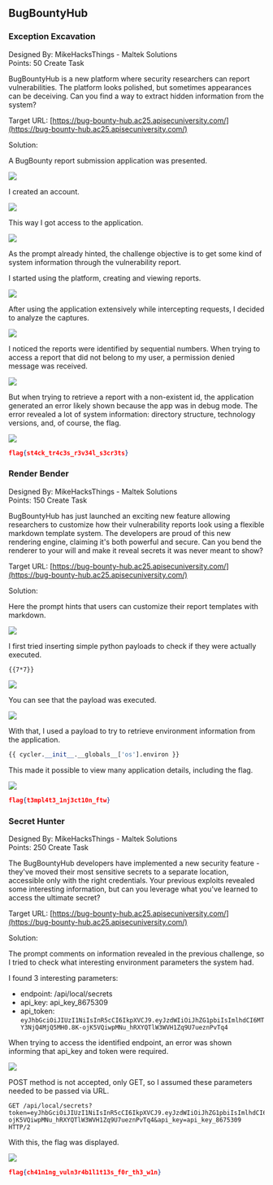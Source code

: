 ## BugBountyHub

### Exception Excavation  

Designed By: MikeHacksThings - Maltek Solutions  
Points: 50 Create Task

BugBountyHub is a new platform where security researchers can report vulnerabilities. The platform looks polished, but sometimes appearances can be deceiving. Can you find a way to extract hidden information from the system?

Target URL: [https://bug-bounty-hub.ac25.apisecuniversity.com/](https://bug-bounty-hub.ac25.apisecuniversity.com/)

Solution:

A BugBounty report submission application was presented.

![](imagens/2025-05-22_21-40.png)

I created an account.

![](imagens/2025-05-22_21-41.png)

This way I got access to the application.

![](imagens/2025-05-22_21-42.png)

As the prompt already hinted, the challenge objective is to get some kind of system information through the vulnerability report.

I started using the platform, creating and viewing reports.

![](imagens/2025-05-22_21-45.png)

After using the application extensively while intercepting requests, I decided to analyze the captures.

![](imagens/2025-05-22_21-46.png)

I noticed the reports were identified by sequential numbers. When trying to access a report that did not belong to my user, a permission denied message was received.

![](imagens/2025-05-22_21-47.png)

But when trying to retrieve a report with a non-existent id, the application generated an error likely shown because the app was in debug mode. The error revealed a lot of system information: directory structure, technology versions, and, of course, the flag.

![](imagens/2025-05-22_21-49.png)

```json
flag{st4ck_tr4c3s_r3v34l_s3cr3ts}
```

### Render Bender  

Designed By: MikeHacksThings - Maltek Solutions  
Points: 150 Create Task

BugBountyHub has just launched an exciting new feature allowing researchers to customize how their vulnerability reports look using a flexible markdown template system. The developers are proud of this new rendering engine, claiming it's both powerful and secure. Can you bend the renderer to your will and make it reveal secrets it was never meant to show?

Target URL: [https://bug-bounty-hub.ac25.apisecuniversity.com/](https://bug-bounty-hub.ac25.apisecuniversity.com/)

Solution:

Here the prompt hints that users can customize their report templates with markdown.

![](imagens/2025-05-22_21-57.png)

I first tried inserting simple python payloads to check if they were actually executed.

```
{{7*7}}
```

![](imagens/2025-05-22_21-59.png)

You can see that the payload was executed.

![](imagens/2025-05-22_22-00.png)

With that, I used a payload to try to retrieve environment information from the application.

```python
{{ cycler.__init__.__globals__['os'].environ }}
```

This made it possible to view many application details, including the flag.

![](imagens/2025-05-22_22-06.png)

```json
flag{t3mpl4t3_1nj3ct10n_ftw}
```

### Secret Hunter  

Designed By: MikeHacksThings - Maltek Solutions  
Points: 250 Create Task

The BugBountyHub developers have implemented a new security feature - they've moved their most sensitive secrets to a separate location, accessible only with the right credentials. Your previous exploits revealed some interesting information, but can you leverage what you've learned to access the ultimate secret?

Target URL: [https://bug-bounty-hub.ac25.apisecuniversity.com/](https://bug-bounty-hub.ac25.apisecuniversity.com/)

Solution:

The prompt comments on information revealed in the previous challenge, so I tried to check what interesting environment parameters the system had.

I found 3 interesting parameters:

- endpoint: /api/local/secrets
- api_key: api_key_8675309
- api_token: ``eyJhbGciOiJIUzI1NiIsInR5cCI6IkpXVCJ9.eyJzdWIiOiJhZG1pbiIsImlhdCI6MTY3NjQ4MjQ5MH0.8K-ojK5VQiwpMNu_hRXYQTlW3WVH1Zq9U7ueznPvTq4``

When trying to access the identified endpoint, an error was shown informing that api_key and token were required.

![](imagens/2025-05-22_22-10.png)

POST method is not accepted, only GET, so I assumed these parameters needed to be passed via URL.

```
GET /api/local/secrets?token=eyJhbGciOiJIUzI1NiIsInR5cCI6IkpXVCJ9.eyJzdWIiOiJhZG1pbiIsImlhdCI6MTY3NjQ4MjQ5MH0.8K-ojK5VQiwpMNu_hRXYQTlW3WVH1Zq9U7ueznPvTq4&api_key=api_key_8675309 HTTP/2
```

With this, the flag was displayed.

![](imagens/2025-05-22_22-15.png)

```json
flag{ch41n1ng_vuln3r4b1l1t13s_f0r_th3_w1n}
```
